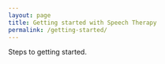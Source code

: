 ```yaml
---
layout: page
title: Getting started with Speech Therapy
permalink: /getting-started/
---
```


Steps to getting started.
